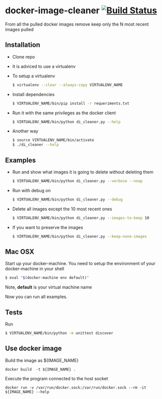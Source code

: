 # docker-image-cleaner [![Build Status](https://travis-ci.org/aebm/docker-image-cleaner.svg)](https://travis-ci.org/aebm/docker-image-cleaner)
From all the pulled docker images remove keep only the N most recent images pulled

## Installation
* Clone repo
* It is adviced to use a virtualenv
* To setup a virtualenv

  ```bash
  $ virtualenv --clear --always-copy VIRTUALENV_NAME
  ```

* Install dependencies

  ```bash
  $ VIRTUALENV_NAME/bin/pip install -r requeriments.txt
  ```

* Run it with the same privileges as the docker client

  ```bash
  $ VIRTUALENV_NAME/bin/python di_cleaner.py --help
  ```
  
* Another way

  ```bash
  $ source VIRTUALENV_NAME/bin/activate
  $ ./di_cleaner --help
  ```

## Examples
* Run and show what images it is going to delete without deleting them

  ```bash
  $ VIRTUALENV_NAME/bin/python di_cleaner.py --verbose --noop
  ```
  
* Run with debug on

  ```bash
  $ VIRTUALENV_NAME/bin/python di_cleaner.py --debug
  ```
  
* Delete all images except the 10 most recent ones
  
  ```bash
  $ VIRTUALENV_NAME/bin/python di_cleaner.py --images-to-keep 10
  ```
  
* If you want to preserve the <none> images

  ```bash
  $ VIRTUALENV_NAME/bin/python di_cleaner.py --keep-none-images
  ```

## Mac OSX
Start up your docker-machine. 
You need to setup the environment of your docker-machine in your shell 

```bash
$ eval "$(docker-machine env default)"
```

Note, **default** is your virtual machine name

Now you can run all examples.
  
## Tests
Run
```bash
$ VIRTUALENV_NAME/bin/python -m unittest discover
```

## Use docker image

Build the image as ${IMAGE_NAME}
```
docker build  -t ${IMAGE_NAME} .
```

Execute the program connected to the host socket

```
docker run -v /var/run/docker.sock:/var/run/docker.sock --rm -it ${IMAGE_NAME} --help
```
